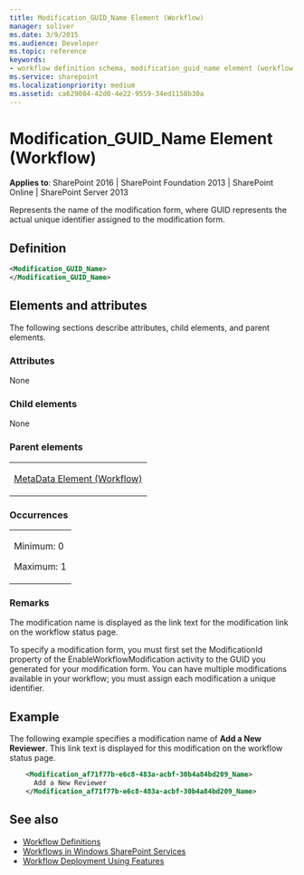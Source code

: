 ```yaml
---
title: Modification_GUID_Name Element (Workflow)
manager: soliver
ms.date: 3/9/2015
ms.audience: Developer
ms.topic: reference
keywords:
- workflow definition schema, modification_guid_name element (workflow)
ms.service: sharepoint
ms.localizationpriority: medium
ms.assetid: ca629084-42d0-4e22-9559-34ed1158b30a
---
```


# Modification_GUID_Name Element (Workflow)

**Applies to**: SharePoint 2016 | SharePoint Foundation 2013 | SharePoint Online | SharePoint Server 2013

Represents the name of the modification form, where GUID represents the actual unique identifier assigned to the modification form.

## Definition

```XML
<Modification_GUID_Name>
</Modification_GUID_Name>
```

## Elements and attributes

The following sections describe attributes, child elements, and parent elements.

### Attributes

None

### Child elements

None

### Parent elements

<table>
<colgroup>
<col width="100%" />
</colgroup>
<tbody>
<tr class="odd">
<td align="left"><p><a href="metadata-element-workflow.md">MetaData Element (Workflow)</a></p></td>
</tr>
</tbody>
</table>

### Occurrences

<table>
<colgroup>
<col width="100%" />
</colgroup>
<tbody>
<tr class="odd">
<td align="left"><p>Minimum: 0</p>
<p>Maximum: 1</p></td>
</tr>
</tbody>
</table>


### Remarks

The modification name is displayed as the link text for the modification link on the workflow status page.

To specify a modification form, you must first set the <span sdata="cer" target="P:Microsoft.SharePoint.WorkflowActions.EnableWorkflowModification.ModificationId"><span class="nolink">ModificationId</span></span> property of the <span sdata="cer" target="T:Microsoft.SharePoint.WorkflowActions.EnableWorkflowModification"><span class="nolink">EnableWorkflowModification</span></span> activity to the GUID you generated for your modification form. You can have multiple modifications available in your workflow; you must assign each modification a unique identifier.

## Example

The following example specifies a modification name of **Add a New Reviewer**. This link text is displayed for this modification on the workflow status page.

```XML
    <Modification_af71f77b-e6c8-483a-acbf-30b4a84bd209_Name>
      Add a New Reviewer
    </Modification_af71f77b-e6c8-483a-acbf-30b4a84bd209_Name>
```

## See also

- [Workflow Definitions](workflow-definitions.md)
- [Workflows in Windows SharePoint Services](https://msdn.microsoft.com/library/be0888d4-20b2-4d39-bf28-2d8a71829d8e(Office.15).aspx)
- [Workflow Deployment Using Features](https://msdn.microsoft.com/library/ad294f09-483d-4e87-bd19-fa37795ed558(Office.15).aspx)










